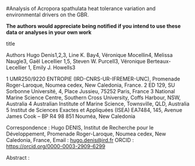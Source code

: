 #Analysis of Acropora spathulata heat tolerance variation and environmental drivers on the GBR.

**The authors would appreciate being notified if you intend to use these data or analyses in your own work**

title 

Authors
Hugo Denis1,2,3, Line K. Bay4, Véronique Mocellin4, Melissa Naugle3, Gaël Lecellier 1,5, Steven W. Purcell3, Véronique Berteaux-Lecellier 1, Emily J. Howells3

1 UMR250/9220 ENTROPIE (IRD-CNRS-UR-IFREMER-UNC), Promenade Roger-Laroque, Noumea cedex, New Caledonia, France.
2 ED 129, SU Sorbonne Université, 4, Place Jussieu, 75252 Paris, France
3 National Marine Science Centre, Southern Cross University, Coffs Harbour, NSW, Australia
4 Australian Institute of Marine Science, Townsville, QLD, Australia
5 Institut de Sciences Exactes et Appliquées (ISEA) EA7484, 145, Avenue James Cook – BP R4 98 851 Nouméa, New Caledonia

Correspondence : Hugo DENIS, Institut de Recherche pour le Développement, Promenade Roger-Laroque, Noumea cedex, New Caledonia, France, Email : hugo.denis@ird.fr ORCID : https://orcid.org/0000-0003-2909-6299

Abstract : 
